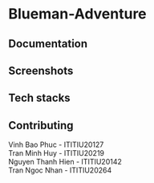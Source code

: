 # Blueman-Adventure

## Documentation
 
## Screenshots


## Tech stacks


## Contributing
Vinh Bao Phuc - ITITIU20127 
<br>
Tran Minh Huy - ITITIU20219
<br>
Nguyen Thanh Hien - ITITIU20142 
<br> 
Tran Ngoc Nhan - ITITIU20264 
